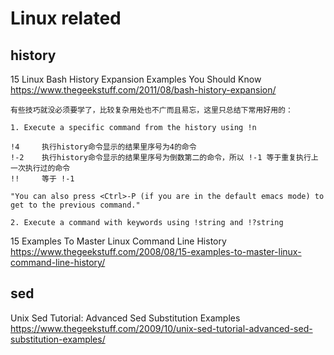 

# Linux related

## history

15 Linux Bash History Expansion Examples You Should Know https://www.thegeekstuff.com/2011/08/bash-history-expansion/
```
有些技巧就没必须要学了，比较复杂用处也不广而且易忘，这里只总结下常用好用的：

1. Execute a specific command from the history using !n

!4     执行history命令显示的结果里序号为4的命令
!-2    执行history命令显示的结果里序号为倒数第二的命令，所以 !-1 等于重复执行上一次执行过的命令
!!     等于 !-1

"You can also press <Ctrl>-P (if you are in the default emacs mode) to get to the previous command."

2. Execute a command with keywords using !string and !?string

```

15 Examples To Master Linux Command Line History https://www.thegeekstuff.com/2008/08/15-examples-to-master-linux-command-line-history/

## sed

Unix Sed Tutorial: Advanced Sed Substitution Examples https://www.thegeekstuff.com/2009/10/unix-sed-tutorial-advanced-sed-substitution-examples/

